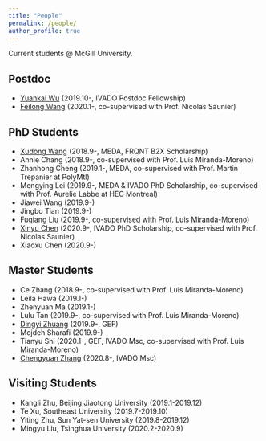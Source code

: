 ```yaml
---
title: "People"
permalink: /people/
author_profile: true
---
```



Current students @ McGill University.

## Postdoc
* [Yuankai Wu](https://kaimaoge.github.io/) (2019.10-, IVADO Postdoc Fellowship)
* [Feilong Wang](https://sites.google.com/view/feilong-wang/home) (2020.1-, co-supervised with Prof. Nicolas Saunier)


## PhD Students
* [Xudong Wang](https://martina1024.github.io/) (2018.9-, MEDA, FRQNT B2X Scholarship)  
* Annie Chang (2018.9-, co-supervised with Prof. Luis Miranda-Moreno)
* Zhanhong Cheng (2019.1-, MEDA, co-supervised with Prof. Martin Trepanier at PolyMtl)
* Mengying Lei (2019.9-, MEDA & IVADO PhD Scholarship, co-supervised with Prof. Aurelie Labbe at HEC Montreal)
* Jiawei Wang (2019.9-)
* Jingbo Tian (2019.9-)
* Fuqiang Liu (2019.9-, co-supervised with Prof. Luis Miranda-Moreno)
* [Xinyu Chen](https://xinychen.github.io/) (2020.9-, IVADO PhD Scholarship, co-supervised with Prof. Nicolas Saunier)
* Xiaoxu Chen (2020.9-)


## Master Students
* Ce Zhang (2018.9-, co-supervised with Prof. Luis Miranda-Moreno)
* Leila Hawa (2019.1-)
* Zhenyuan Ma (2019.1-)
* Lulu Tan (2019.9-, co-supervised with Prof. Luis Miranda-Moreno)
* [Dingyi Zhuang](https://zhuangdingyi.github.io/) (2019.9-, GEF)
* Mojdeh Sharafi (2019.9-)
* Tianyu Shi (2020.1-, GEF, IVADO Msc, co-supervised with Prof. Luis Miranda-Moreno)
* [Chengyuan Zhang](https://chengyuanzhang.wixsite.com/home) (2020.8-, IVADO Msc)


## Visiting Students
* Kangli Zhu, Beijing Jiaotong University (2019.1-2019.12)
* Te Xu, Southeast University (2019.7-2019.10)
* Yiting Zhu, Sun Yat-sen University (2019.8-2019.12)
* Mingyu Liu, Tsinghua University (2020.2-2020.9)